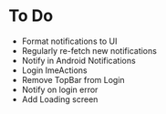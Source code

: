 # To Do

- Format notifications to UI
- Regularly re-fetch new notifications
- Notify in Android Notifications
- Login ImeActions
- Remove TopBar from Login
- Notify on login error
- Add Loading screen